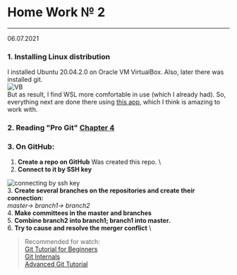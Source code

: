 # Home Work № 2
---
06.07.2021
### 1. Installing Linux distribution
I installed Ubuntu 20.04.2.0 on Oracle VM VirtualBox. Also, later there was installed git. \
![VB]($/media/hw2_task1)\
But as result, I find WSL more comfortable in use (which I already had). So, everything next are done there using [this app](https://www.microsoft.com/store/productId/9N0DX20HK701), which I think is amazing to work with.
### 2. Reading "Pro Git" [Chapter 4](https://git-scm.com/book/en/v2)
### 3. On GitHub:
1. **Create a repo on GitHub**
Was created this repo. \
2. **Connect to it by SSH key**

![connecting by ssh key]($/media/hw2_task3_2) \
3. **Create several branches on the repositories and create their connection:** \
_master-> branch1-> branch2_ \
4. **Make committees in the master and branches** \
5. **Combine branch2 into branch1; branch1 into master.** \
6. **Try to cause and resolve the merger conflict** \

> Recommended for watch: \
[Git Tutorial for Beginners](https://www.youtube.com/watch?v=DVRQoVRzMIY)\
[Git Internals](https://www.youtube.com/watch?v=P6jD966jzlk)\
[Advanced Git Tutorial](https://www.youtube.com/watch?v=0SJCYPsef54)

